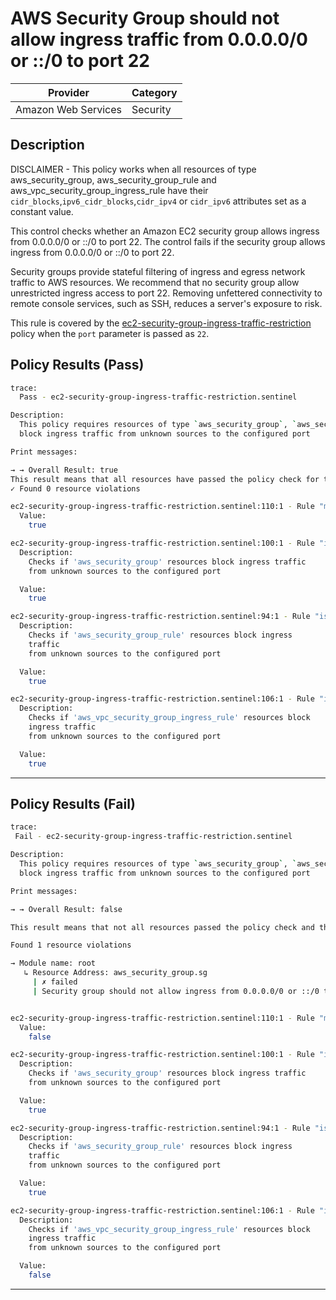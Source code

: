 # AWS Security Group should not allow ingress traffic from 0.0.0.0/0 or ::/0 to port 22

| Provider            | Category     |
|---------------------|--------------|
| Amazon Web Services | Security     |

## Description

DISCLAIMER - This policy works when all resources of type aws_security_group, aws_security_group_rule and aws_vpc_security_group_ingress_rule 
have their `cidr_blocks`,`ipv6_cidr_blocks`,`cidr_ipv4` or `cidr_ipv6`  attributes set as a constant value.

This control checks whether an Amazon EC2 security group allows ingress from 0.0.0.0/0 or ::/0 to port 22. The control fails if the security group allows ingress from 0.0.0.0/0 or ::/0 to port 22.

Security groups provide stateful filtering of ingress and egress network traffic to AWS resources. We recommend that no security group allow unrestricted ingress access to port 22. Removing unfettered connectivity to remote console services, such as SSH, reduces a server's exposure to risk.

This rule is covered by the [ec2-security-group-ingress-traffic-restriction](../../policies/ec2-security-group-ingress-traffic-restriction.sentinel) policy when the `port` parameter is passed as `22`.

## Policy Results (Pass)
```bash
trace:
  Pass - ec2-security-group-ingress-traffic-restriction.sentinel

Description:
  This policy requires resources of type `aws_security_group`, `aws_security_group_rule` and `aws_vpc_security_group_ingress_rule`
  block ingress traffic from unknown sources to the configured port

Print messages:

→ → Overall Result: true
This result means that all resources have passed the policy check for the policy enforce-security-group-ingress-traffic-restriction-port-22.
✓ Found 0 resource violations

ec2-security-group-ingress-traffic-restriction.sentinel:110:1 - Rule "main"
  Value:
    true

ec2-security-group-ingress-traffic-restriction.sentinel:100:1 - Rule "is_aws_security_group_compliant"
  Description:
    Checks if 'aws_security_group' resources block ingress traffic
    from unknown sources to the configured port

  Value:
    true

ec2-security-group-ingress-traffic-restriction.sentinel:94:1 - Rule "is_aws_security_group_rule_compliant"
  Description:
    Checks if 'aws_security_group_rule' resources block ingress
    traffic
    from unknown sources to the configured port

  Value:
    true

ec2-security-group-ingress-traffic-restriction.sentinel:106:1 - Rule "is_aws_vpc_security_group_ingress_rule_compliant"
  Description:
    Checks if 'aws_vpc_security_group_ingress_rule' resources block
    ingress traffic
    from unknown sources to the configured port

  Value:
    true
```

---

## Policy Results (Fail)
```bash
trace:
 Fail - ec2-security-group-ingress-traffic-restriction.sentinel

Description:
  This policy requires resources of type `aws_security_group`, `aws_security_group_rule` and `aws_vpc_security_group_ingress_rule`
  block ingress traffic from unknown sources to the configured port

Print messages:

→ → Overall Result: false

This result means that not all resources passed the policy check and the protected behavior is not allowed for the policy enforce-security-group-ingress-traffic-restriction-port-22.

Found 1 resource violations

→ Module name: root
   ↳ Resource Address: aws_security_group.sg
     | ✗ failed
     | Security group should not allow ingress from 0.0.0.0/0 or ::/0 to port 22. Refer to https://docs.aws.amazon.com/securityhub/latest/userguide/ec2-controls.html#ec2-13 for more details.


ec2-security-group-ingress-traffic-restriction.sentinel:110:1 - Rule "main"
  Value:
    false

ec2-security-group-ingress-traffic-restriction.sentinel:100:1 - Rule "is_aws_security_group_compliant"
  Description:
    Checks if 'aws_security_group' resources block ingress traffic
    from unknown sources to the configured port

  Value:
    true

ec2-security-group-ingress-traffic-restriction.sentinel:94:1 - Rule "is_aws_security_group_rule_compliant"
  Description:
    Checks if 'aws_security_group_rule' resources block ingress
    traffic
    from unknown sources to the configured port

  Value:
    true

ec2-security-group-ingress-traffic-restriction.sentinel:106:1 - Rule "is_aws_vpc_security_group_ingress_rule_compliant"
  Description:
    Checks if 'aws_vpc_security_group_ingress_rule' resources block
    ingress traffic
    from unknown sources to the configured port

  Value:
    false
```

---